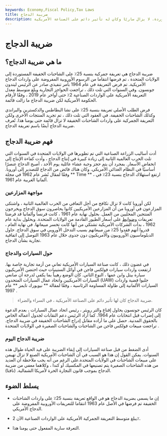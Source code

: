 ```yaml
---
keywords: Economy,Fiscal Policy,Tax Laws
title: ضريبة الدجاج
description: مع احتدام الجدل حول التعريفة ، تستمر ضريبة الدجاج. لقد بدأ قبل نصف قرن عندما فرض الأوروبيون تعريفة جمركية على الدجاج الأمريكي وردت الولايات المتحدة بتعريفة بنسبة 25٪ على الشاحنات الخفيفة المستوردة. لا يزال ساريًا وكان له تأثير دائم على الصناعة الأمريكية.
---
```


# ضريبة الدجاج
## ما هي ضريبة الدجاج؟

ضريبة الدجاج هي تعريفة جمركية بنسبة 25٪ على الشاحنات الخفيفة المستوردة إلى الولايات المتحدة ، تم فرضها انتقاما من الرسوم الأوروبية المفروضة على واردات الدجاج الأمريكية. تم فرض التعريفة في عام 1964 بأمر تنفيذي صادر عن الرئيس ليندون جونسون. وفي السنوات التي تلت ذلك ، تراجعت الحواجز التجارية وبلغ متوسط معدل التعريفة الأمريكية على الواردات الصناعية 2٪ حتى أواخر عام 2019 ، وفقًا لأرقام الحكومة الأمريكية لكن ضريبة الدجاج ما زالت قائمة.

فرض الطلب الأصلي تعريفة بنسبة 25٪ على نشا البطاطس والدكسترين والبراندي وكذلك الشاحنات الخفيفة. في العقود التي تلت ذلك ، تم تجريد المنتجات الأخرى ولكن التعريفة الجمركية على واردات الشاحنات الخفيفة لا تزال قائمة حتى يومنا هذا. تُعرف ضريبة الدجاج أيضًا باسم تعريفة الدجاج.

## فهم ضريبة الدجاج

أدت أساليب الزراعة الصناعية التي تم تطويرها في الولايات المتحدة في السنوات التي تلت الحرب العالمية الثانية إلى زيادة كبيرة في إنتاج الدجاج ، وأدت كفاءة الإنتاج إلى انخفاض الأسعار. بمجرد أن يتم حجز وجبة عشاء عائلية يوم الأحد ، أصبح الدجاج عنصرًا أساسيًا في النظام الغذائي الأمريكي. وكان هناك فائض من الدجاج للتصدير إلى أوروبا. وفقًا لمقال نُشر عام 1962 في مجلة ** Time ** ، ارتفع استهلاك الدجاج بنسبة 23٪ في ألمانيا الغربية عام 1961.

### مواجهة المزارعين

لكن أوروبا كانت لا تزال تكافح من أجل التعافي من الحرب العالمية الثانية ، واشتكى المزارعون في أوروبا من أن المزارعين الأمريكيين كانوا يحاصرون سوق الدجاج ويخرجون المنتجين المحليين من العمل. بحلول نهاية عام 1961 ، كانت فرنسا وألمانيا قد فرضتا تعريفات [وضوابط](/price-controls) على أسعار الطيور القادمة من الولايات المتحدة. وبحلول بداية عام 1962 ، بدأت الشركات الأمريكية تشتكي من أنها كانت تخسر مبيعاتها. في نهاية العام ، قدروا أنهم فقدوا 25٪ من مبيعاتهم بسبب التدخل الأوروبي في سوق الدجاج. حاول الدبلوماسيون الأوروبيون والأمريكيون دون جدوى خلال عام 1963 التوصل إلى اتفاقية تجارية بشأن الدجاج.

### حول السيارات والدجاج

في غضون ذلك ، كانت صناعة السيارات الأمريكية تعاني من أزمة تجارية خاصة بها. ارتفعت واردات سيارات فولكس فاجن في أوائل الستينيات حيث احتضن الأمريكيون سيارة بيتل وابن عمها ، النوع الثاني. كان الوضع رهيباً بما يكفي لدرجة أن صانعي السيارات الأمريكيين واتحاد عمال السيارات المتحدون (UAW) جلبوا قضية واردات السيارات الألمانية إلى طاولة المساومة الرئاسية ، وفقًا لمقالة ** نيويورك تايمز ** عام 1997 .

> ضريبة الدجاج كان لها تأثير دائم على الصناعة الأمريكية ، في السراء والضراء.

>

كان الرئيس جونسون يحاول إقناع والتر رويثر ، رئيس اتحاد عمال السيارات ، بعدم الدعوة إلى إضراب قبل انتخابات عام 1964. كما أراد الرئيس دعم النقابات لجدول أعماله الخاص بالحقوق المدنية. حصل على ما أراده مقابل إدراج الشاحنات الخفيفة في ضريبة الدجاج. تراجعت مبيعات فولكس فاجن من الشاحنات والشاحنات الصغيرة في الولايات المتحدة .

### ضريبة الدجاج اليوم

أدى الضغط من قبل صناعة السيارات إلى إبقاء الضريبة على قيد الحياة طوال هذه السنوات. يمكن القول إن هذا هو السبب في أن الشاحنات الأمريكية الصنع لا تزال تهيمن على مبيعات الشاحنات في الولايات المتحدة.على الرغم من أنه يجب ملاحظة أن العديد من هذه الشاحنات الصغيرة يتم تصنيعها في المكسيك أو كندا ، وكلاهما معفي من ضريبة الدجاج بموجب قانون التجارة الحرة لأمريكا الشمالية. (نافتا).

## يسلط الضوء

- إن ما يسمى بضريبة الدجاج هو في الواقع تعريفة بنسبة 25٪ على واردات الشاحنات الخفيفة تم فرضها في الأصل عام 1963 انتقاما للتعريفات الأوروبية المفروضة على الدجاج الأمريكي.

- يبلغ متوسط التعريفة الجمركية الأمريكية على الواردات الصناعية الآن 2٪.

- التعرفة سارية المفعول حتى يومنا هذا.

